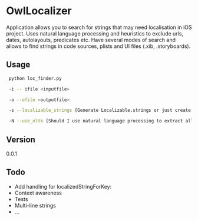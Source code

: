OwlLocalizer
============

Application allows you to search for strings that may need localisation in iOS project. Uses natural language processing and heuristics to exclude urls, dates, autolayouts, predicates etc. Have several modes of search and allows to find strings in code sources, plists and UI files (.xib, .storyboards).

## Usage

```sh
 python loc_finder.py 

 -i -- ifile <inputfile> 

 -o --ofile <outputfile> 

 -s --localizable_strings [Generate Localizable.strings or just create list of strings?]

 -N --use_nltk [Should I use natural language processing to extract all lines which may require localization? (Slower)]
```

## Version
0.0.1

## Todo

* Add handling for localizedStringForKey:
* Context awareness
* Tests
* Multi-line strings
* ...

